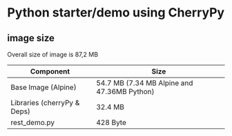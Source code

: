 # Python starter/demo using CherryPy

## image size

Overall size of image is 87,2 MB

| Component           | Size |
| ------------------- | ------------- |
| Base Image (Alpine) | 54.7 MB (7.34 MB Alpine and 47.36MB Python)  |
| Libraries (cherryPy & Deps) | 32.4 MB  |
| rest_demo.py  | 428 Byte  |
